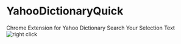 # YahooDictionaryQuick
Chrome Extension for Yahoo Dictionary Search Your Selection Text
![right click](https://lh3.googleusercontent.com/Nz-qVzOBdiwTwtSpzP8XwgX6MntG-VpaHPFbh48nGcdaZbMRJb10BqqiQUUHr5XIJvSVrMQPfWn61B2373RURFy4x7fOVQdNU1XMeVOAgox6dcMGT7EyktlBWbrMAQy_GDkZxzUwPgCv-K8060KtxyZIA0i3V2MNgdD4mkQmo5V89FDXtCMk5A3rY81OHLBTYA4TrT3-hLCUeHHRCjPeIn6KrLMJi9g1kppof2dWdI7qSSpah5WXrjoti61DG9fOWb5lXDIO81WRvoQYYPdDXCnoueV0nA9H1qXOdJDfnWVxqpBWLw36wQdQAhv3mxh1aWNmgHrx1PczPaXiPc0dE6fwaK7XHYibnOZAYRn6aekr0od7XkepMSpw05R0ikFUZODOAHD8HwMj8MwgA1z9AKaYwJcaCI11-Gv_F47UVJY_QIKm7f9n2T3uWhIrNk9zZTQELF_YU-0-3CRO0D2hbr2g_U5pgEnFQkC4Xndo0pRz4cMHio8LdP8Gozg8rrii1zTrYJVIqAbAI-1NFkXvVYik=w509-h537-no)

